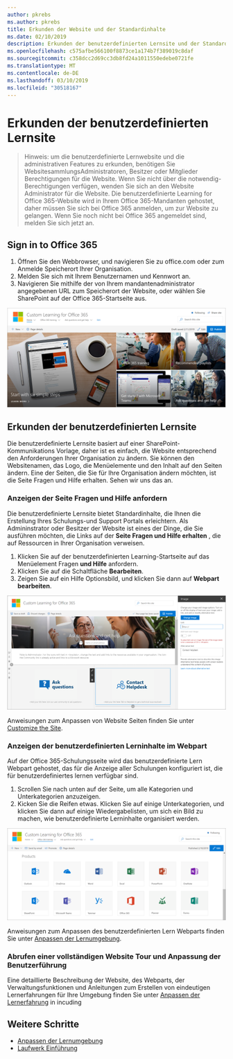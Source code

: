 ```yaml
---
author: pkrebs
ms.author: pkrebs
title: Erkunden der Website und der Standardinhalte
ms.date: 02/10/2019
description: Erkunden der benutzerdefinierten Lernsite und der Standardinhalte
ms.openlocfilehash: c575afbe566100f8873ce1a174b7f389019c8daf
ms.sourcegitcommit: c358dcc2d69cc3db8fd24a1011550edebe0721fe
ms.translationtype: MT
ms.contentlocale: de-DE
ms.lasthandoff: 03/10/2019
ms.locfileid: "30518167"
---
```

# <a name="explore-the-custom-learning-site"></a>Erkunden der benutzerdefinierten Lernsite

> Hinweis: um die benutzerdefinierte Lernwebsite und die administrativen Features zu erkunden, benötigen Sie WebsitesammlungsAdministratoren, Besitzer oder Mitglieder Berechtigungen für die Website. Wenn Sie nicht über die notwendig-Berechtigungen verfügen, wenden Sie sich an den Website Administrator für die Website. Die benutzerdefinierte Learning for Office 365-Website wird in Ihrem Office 365-Mandanten gehostet, daher müssen Sie sich bei Office 365 anmelden, um zur Website zu gelangen. Wenn Sie noch nicht bei Office 365 angemeldet sind, melden Sie sich jetzt an. 

## <a name="sign-in-to-office-365"></a>Sign in to Office 365 

1.  Öffnen Sie den Webbrowser, und navigieren Sie zu office.com oder zum Anmelde Speicherort Ihrer Organisation. 
2.  Melden Sie sich mit Ihrem Benutzernamen und Kennwort an.
3.  Navigieren Sie mithilfe der von Ihrem mandantenadministrator angegebenen URL zum Speicherort der Website, oder wählen Sie SharePoint auf der Office 365-Startseite aus. 

![CG-Introducing. png](media/cg-introducing.png)

## <a name="explore-the-custom-learning-site"></a>Erkunden der benutzerdefinierten Lernsite

Die benutzerdefinierte Lernsite basiert auf einer SharePoint-Kommunikations Vorlage, daher ist es einfach, die Website entsprechend den Anforderungen Ihrer Organisation zu ändern. Sie können den Websitenamen, das Logo, die Menüelemente und den Inhalt auf den Seiten ändern. Eine der Seiten, die Sie für Ihre Organisation ändern möchten, ist die Seite Fragen und Hilfe erhalten. Sehen wir uns das an.

### <a name="view-the-ask-questions-and-get-help-page"></a>Anzeigen der Seite Fragen und Hilfe anfordern

Die benutzerdefinierte Lernsite bietet Standardinhalte, die Ihnen die Erstellung Ihres Schulungs-und Support Portals erleichtern. Als Admininstrator oder Besitzer der Website ist eines der Dinge, die Sie ausführen möchten, die Links auf der **Seite Fragen und Hilfe erhalten** , die auf Ressourcen in Ihrer Organisation verweisen. 

1.  Klicken Sie auf der benutzerdefinierten Learning-Startseite auf das Menüelement Fragen **und Hilfe** anfordern.
2.  Klicken Sie auf die Schaltfläche **Bearbeiten**.
3.  Zeigen Sie auf ein Hilfe Optionsbild, und klicken Sie dann auf **Webpart bearbeiten**.

![CG-edithelp. png](media/cg-edithelp.png)

Anweisungen zum Anpassen von Website Seiten finden Sie unter [Customize the Site](custom_edithelp.md).

### <a name="view-the-custom-learning-content-in-the-web-part"></a>Anzeigen der benutzerdefinierten Lerninhalte im Webpart
Auf der Office 365-Schulungsseite wird das benutzerdefinierte Lern Webpart gehostet, das für die Anzeige aller Schulungen konfiguriert ist, die für benutzerdefiniertes lernen verfügbar sind. 

1. Scrollen Sie nach unten auf der Seite, um alle Kategorien und Unterkategorien anzuzeigen.
2. Kicken Sie die Reifen etwas. Klicken Sie auf einige Unterkategorien, und klicken Sie dann auf einige Wiedergabelisten, um sich ein Bild zu machen, wie benutzerdefinierte Lerninhalte organisiert werden. 

![CG-gotoall. png](media/cg-gotoall.png)

Anweisungen zum Anpassen des benutzerdefinierten Lern Webparts finden Sie unter [Anpassen der Lernumgebung](custom_overview.md).

### <a name="get-a-complete-site-tour-and-customization-guidance"></a>Abrufen einer vollständigen Website Tour und Anpassung der Benutzerführung
Eine detaillierte Beschreibung der Website, des Webparts, der Verwaltungsfunktionen und Anleitungen zum Erstellen von eindeutigen Lernerfahrungen für Ihre Umgebung finden Sie unter [Anpassen der Lernerfahrung](custom_overview.md) in incuding

## <a name="next-steps"></a>Weitere Schritte
- [Anpassen der Lernumgebung](custom_overview.md)
- [Laufwerk Einführung](driveadoption.md) 
